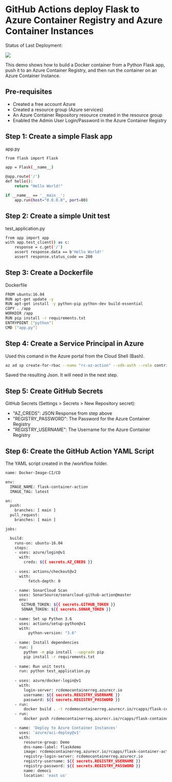 # GitHub Actions deploy Flask to Azure Container Registry and Azure Container Instances

Status of Last Deployment:<br>

<img src="https://github.com/kiselev-it/flask-container-action/workflows/Docker-Image-CI/CD/badge.svg?branch=main"><br>

This demo shows how to build a Docker container from a Python Flask app, push it to an Azure Container Registry, and then run the container on an Azure Container Instance.

## Pre-requisites
- Created a free account Azure
- Created a resource group (Azure services)
- An Azure Container Repository resource created in the resource group
- Enabled the Admin User Login/Password in the Azure Container Registry

## Step 1: Create a simple Flask app
app.py
```sh
from flask import Flask

app = Flask(__name__)

@app.route('/')
def hello():
    return "Hello World!"

if __name__ == '__main__':
    app.run(host="0.0.0.0", port=80)
```
## Step 2: Create a simple Unit test
test_application.py 
```sh
from app import app
with app.test_client() as c:
    response = c.get('/')
    assert response.data == b'Hello World!'
    assert response.status_code == 200
```
## Step 3: Create a Dockerfile
Dockerfile
```sh
FROM ubuntu:16.04
RUN apt-get update -y
RUN apt-get install -y python-pip python-dev build-essential
COPY . /app
WORKDIR /app
RUN pip install -r requirements.txt
ENTRYPOINT ["python"]
CMD ["app.py"]
```

## Step 4: Create a Service Principal in Azure
Used this comand in the Azure portal from the Cloud Shell (Bash).
```sh
az ad sp create-for-rbac --name "rc-az-action" --sdk-auth --role contributor --scopes /subscriptions/xxx-xxx-xxx-xxx-xxx/resourceGroups/Demo
```
Saved the resulting Json. It will need in the next step.

## Step 5: Create GitHub Secrets
GitHub Secrets (Settings > Secrets > New Repository secret):
- "AZ_CREDS": JSON Response from step above
- "REGISTRY_PASSWORD": The Password for the Azure Container Registry
- "REGISTRY_USERNAME": The Username for the Azure Container Registry

## Step 6: Create the GitHub Action YAML Script
The YAML script created in the /workflow folder. 
```sh
name: Docker-Image-CI/CD

env:
  IMAGE_NAME: flask-container-action
  IMAGE_TAG: latest

on:
  push:
    branches: [ main ]
  pull_request:
    branches: [ main ]

jobs:

  build:
    runs-on: ubuntu-16.04
    steps:
    - uses: azure/login@v1
      with:
        creds: ${{ secrets.AZ_CREDS }}
    
    - uses: actions/checkout@v2
      with:
          fetch-depth: 0

    - name: SonarCloud Scan
      uses: SonarSource/sonarcloud-github-action@master
      env:
       GITHUB_TOKEN: ${{ secrets.GITHUB_TOKEN }} 
       SONAR_TOKEN: ${{ secrets.SONAR_TOKEN }}
      
    - name: Set up Python 3.6
      uses: actions/setup-python@v1
      with:
          python-version: "3.6"
          
    - name: Install dependencies
      run: |
        python -m pip install --upgrade pip
        pip install -r requirements.txt
          
    - name: Run unit tests
      run: python test_application.py
    
    - uses: azure/docker-login@v1
      with:
        login-server: rcdemocontainerreg.azurecr.io 
        username: ${{ secrets.REGISTRY_USERNAME }}
        password: ${{ secrets.REGISTRY_PASSWORD }}
    - run:
        docker build . -t rcdemocontainerreg.azurecr.io/rcapps/flask-container-action:latest
    - run:
        docker push rcdemocontainerreg.azurecr.io/rcapps/flask-container-action:latest

    - name: 'Deploy to Azure Container Instances'
      uses: 'azure/aci-deploy@v1'
      with:
        resource-group: Demo
        dns-name-label: flaskdemo
        image: rcdemocontainerreg.azurecr.io/rcapps/flask-container-action:latest
        registry-login-server: rcdemocontainerreg.azurecr.io
        registry-username: ${{ secrets.REGISTRY_USERNAME }}
        registry-password: ${{ secrets.REGISTRY_PASSWORD }}
        name: democi
        location: 'east us'
```
